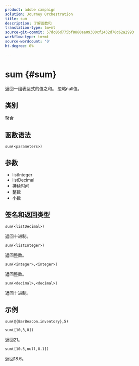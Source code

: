 ```yaml
---
product: adobe campaign
solution: Journey Orchestration
title: sum
description: 了解函数和
translation-type: tm+mt
source-git-commit: 57dc86d775bf8860aa09300cf2432d70c62a2993
workflow-type: tm+mt
source-wordcount: '0'
ht-degree: 0%

---
```



# sum {#sum}

返回一组表达式的值之和。 忽略null值。

## 类别

聚合

## 函数语法

`sum(<parameters>)`

## 参数

* listInteger
* listDecimal
* 持续时间
* 整数
* 小数

## 签名和返回类型

`sum(<listDecimal>)`

返回十进制。

`sum(<listInteger>)`

返回整数。

`sum(<integer>,<integer>)`

返回整数。

`sum(<decimal>,<decimal>)`

返回十进制。

## 示例

`sum(@{BarBeacon.inventory},5)`

`sum([10,3,8])`

返回21。

`sum([10.5,null,8.1])`

返回18.6。
